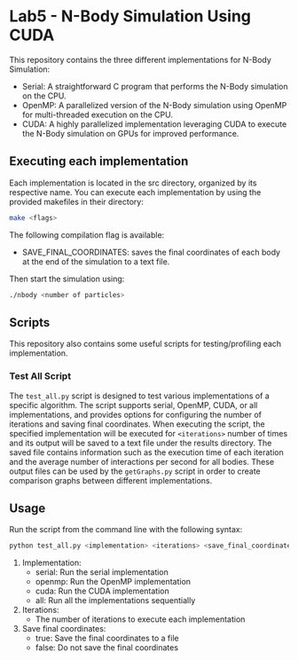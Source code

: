 # Lab5 - N-Body Simulation Using CUDA
This repository contains the three different implementations for N-Body Simulation:
- Serial: A straightforward C program that performs the N-Body simulation on the CPU.
- OpenMP: A parallelized version of the N-Body simulation using OpenMP for multi-threaded execution on the CPU.
- CUDA: A highly parallelized implementation leveraging CUDA to execute the N-Body simulation on GPUs for improved performance.

## **Executing each implementation**
Each implementation is located in the src directory, organized by its respective name.
You can execute each implementation by using the provided makefiles in their directory:

```bash 
make <flags>
```
The following compilation flag is available:
- SAVE_FINAL_COORDINATES: saves the final coordinates of each body at the end of the simulation to a text file. 

Then start the simulation using:

```bash 
./nbody <number of particles>
```

## **Scripts** 
This repository also contains some useful scripts for testing/profiling each implementation.

### **Test All Script**
The `test_all.py` script is designed to test various implementations of a specific algorithm. The script supports serial, OpenMP, CUDA, or all implementations, and provides options for configuring the number of iterations and saving final coordinates. When executing the script, the specified implementation will be executed for `<iterations>` number of times and its output will be saved to a text file under the results directory. The saved file contains information such as the execution time of each iteration and the average number of interactions per second for all bodies. These output files can be used by the `getGraphs.py` script in order to create comparison graphs between different implementations.

## **Usage**

Run the script from the command line with the following syntax:

```bash
python test_all.py <implementation> <iterations> <save_final_coordinates>
```

1. Implementation:
    - serial: Run the serial implementation
    - openmp: Run the OpenMP implementation
    - cuda: Run the CUDA implementation
    - all: Run all the implementations sequentially
2. Iterations: 
    - The number of iterations to execute each implementation
3. Save final coordinates:
    - true: Save the final coordinates to a file
    - false: Do not save the final coordinates